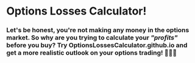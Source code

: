 <h1>Options Losses Calculator!</h1>

<h3>Let's be honest, you're not making any money in the options market. So why are you trying to calculate your <i>"profits"</i> before you buy? Try OptionsLossesCalculator.github.io and get a more realistic outlook on your options trading! 🚀🚀🚀</h3>
